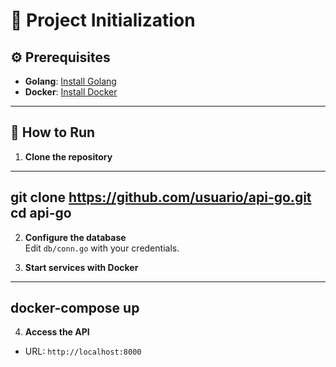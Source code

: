 # 🚀 Project Initialization

## ⚙️ Prerequisites
- **Golang**: [Install Golang](https://go.dev/doc/install)  
- **Docker**: [Install Docker](https://www.docker.com/products/docker-desktop)

---

## 🏃 How to Run

1. **Clone the repository**
-------------------------
git clone https://github.com/usuario/api-go.git
cd api-go
-------------------------

2. **Configure the database**  
Edit `db/conn.go` with your credentials.

3. **Start services with Docker**
-------------------------
docker-compose up
-------------------------

4. **Access the API**
- URL: `http://localhost:8000`
